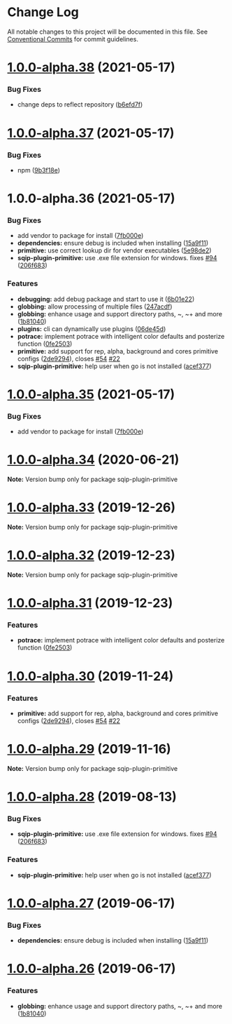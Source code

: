 # Change Log

All notable changes to this project will be documented in this file.
See [Conventional Commits](https://conventionalcommits.org) for commit guidelines.

# [1.0.0-alpha.38](https://github.com/axe312ger/sqip/compare/sqip-plugin-primitive-tt@1.0.0-alpha.37...sqip-plugin-primitive-tt@1.0.0-alpha.38) (2021-05-17)


### Bug Fixes

* change deps to reflect repository ([b6efd7f](https://github.com/axe312ger/sqip/commit/b6efd7fb27839bd94c67bfce465a19983e9c5645))





# [1.0.0-alpha.37](https://github.com/axe312ger/sqip/compare/sqip-plugin-primitive-tt@1.0.0-alpha.36...sqip-plugin-primitive-tt@1.0.0-alpha.37) (2021-05-17)


### Bug Fixes

* npm ([9b3f18e](https://github.com/axe312ger/sqip/commit/9b3f18e3afb4d98d1882d52873a03e3865c928c5))





# 1.0.0-alpha.36 (2021-05-17)


### Bug Fixes

* add vendor to package for install ([7fb000e](https://github.com/axe312ger/sqip/commit/7fb000eb5b09f8ffba4ddd0006534cb2255d141e))
* **dependencies:** ensure debug is included when installing ([15a9f11](https://github.com/axe312ger/sqip/commit/15a9f11b68b6b09f1c0cefdee4d2ad6cd730e645))
* **primitive:** use correct lookup dir for vendor executables ([5e98de2](https://github.com/axe312ger/sqip/commit/5e98de24aaef9ef215f08a873ea5413bfcade964))
* **sqip-plugin-primitive:** use .exe file extension for windows. fixes [#94](https://github.com/axe312ger/sqip/issues/94) ([206f683](https://github.com/axe312ger/sqip/commit/206f683a85e6fb2c4d1adae012f585feb0e0de41))


### Features

* **debugging:** add debug package and start to use it ([6b01e22](https://github.com/axe312ger/sqip/commit/6b01e224600babab8a05e0b1dd57ae0c5722b17d))
* **globbing:** allow processing of multiple files ([247acdf](https://github.com/axe312ger/sqip/commit/247acdf2d764a41e74879ec0c7b5628ca74307f1))
* **globbing:** enhance usage and support directory paths, ~, ~+ and more ([1b81040](https://github.com/axe312ger/sqip/commit/1b810403ca64ae825564a045ab2690f47579cae1))
* **plugins:** cli can dynamically use plugins ([06de45d](https://github.com/axe312ger/sqip/commit/06de45db1d3c2b092e3a0ee5aabae70109698498))
* **potrace:** implement potrace with intelligent color defaults and posterize function ([0fe2503](https://github.com/axe312ger/sqip/commit/0fe2503c92486b07a01382638ac92b475dead67d))
* **primitive:** add support for rep, alpha, background and cores primitive configs ([2de9294](https://github.com/axe312ger/sqip/commit/2de92941ee660127cc2a32cc5cd9e2c1f6cd3eca)), closes [#54](https://github.com/axe312ger/sqip/issues/54) [#22](https://github.com/axe312ger/sqip/issues/22)
* **sqip-plugin-primitive:** help user when go is not installed ([acef377](https://github.com/axe312ger/sqip/commit/acef377e4b912d8c344f8188994e781430a6ea89))





# [1.0.0-alpha.35](https://github.com/axe312ger/sqip/compare/sqip-plugin-primitive@1.0.0-alpha.34...sqip-plugin-primitive@1.0.0-alpha.35) (2021-05-17)


### Bug Fixes

* add vendor to package for install ([7fb000e](https://github.com/axe312ger/sqip/commit/7fb000eb5b09f8ffba4ddd0006534cb2255d141e))





# [1.0.0-alpha.34](https://github.com/axe312ger/sqip/compare/sqip-plugin-primitive@1.0.0-alpha.33...sqip-plugin-primitive@1.0.0-alpha.34) (2020-06-21)

**Note:** Version bump only for package sqip-plugin-primitive





# [1.0.0-alpha.33](https://github.com/axe312ger/sqip/compare/sqip-plugin-primitive@1.0.0-alpha.32...sqip-plugin-primitive@1.0.0-alpha.33) (2019-12-26)

**Note:** Version bump only for package sqip-plugin-primitive





# [1.0.0-alpha.32](https://github.com/axe312ger/sqip/compare/sqip-plugin-primitive@1.0.0-alpha.31...sqip-plugin-primitive@1.0.0-alpha.32) (2019-12-23)

**Note:** Version bump only for package sqip-plugin-primitive





# [1.0.0-alpha.31](https://github.com/axe312ger/sqip/compare/sqip-plugin-primitive@1.0.0-alpha.30...sqip-plugin-primitive@1.0.0-alpha.31) (2019-12-23)


### Features

* **potrace:** implement potrace with intelligent color defaults and posterize function ([0fe2503](https://github.com/axe312ger/sqip/commit/0fe2503c92486b07a01382638ac92b475dead67d))





# [1.0.0-alpha.30](https://github.com/axe312ger/sqip/compare/sqip-plugin-primitive@1.0.0-alpha.29...sqip-plugin-primitive@1.0.0-alpha.30) (2019-11-24)


### Features

* **primitive:** add support for rep, alpha, background and cores primitive configs ([2de9294](https://github.com/axe312ger/sqip/commit/2de92941ee660127cc2a32cc5cd9e2c1f6cd3eca)), closes [#54](https://github.com/axe312ger/sqip/issues/54) [#22](https://github.com/axe312ger/sqip/issues/22)





# [1.0.0-alpha.29](https://github.com/axe312ger/sqip/compare/sqip-plugin-primitive@1.0.0-alpha.28...sqip-plugin-primitive@1.0.0-alpha.29) (2019-11-16)

**Note:** Version bump only for package sqip-plugin-primitive





# [1.0.0-alpha.28](https://github.com/axe312ger/sqip/compare/sqip-plugin-primitive@1.0.0-alpha.27...sqip-plugin-primitive@1.0.0-alpha.28) (2019-08-13)


### Bug Fixes

* **sqip-plugin-primitive:** use .exe file extension for windows. fixes [#94](https://github.com/axe312ger/sqip/issues/94) ([206f683](https://github.com/axe312ger/sqip/commit/206f683))


### Features

* **sqip-plugin-primitive:** help user when go is not installed ([acef377](https://github.com/axe312ger/sqip/commit/acef377))





# [1.0.0-alpha.27](https://github.com/axe312ger/sqip/compare/sqip-plugin-primitive@1.0.0-alpha.26...sqip-plugin-primitive@1.0.0-alpha.27) (2019-06-17)


### Bug Fixes

* **dependencies:** ensure debug is included when installing ([15a9f11](https://github.com/axe312ger/sqip/commit/15a9f11))





# [1.0.0-alpha.26](https://github.com/axe312ger/sqip/compare/sqip-plugin-primitive@1.0.0-alpha.25...sqip-plugin-primitive@1.0.0-alpha.26) (2019-06-17)


### Features

* **globbing:** enhance usage and support directory paths, ~, ~+ and more ([1b81040](https://github.com/axe312ger/sqip/commit/1b81040))
